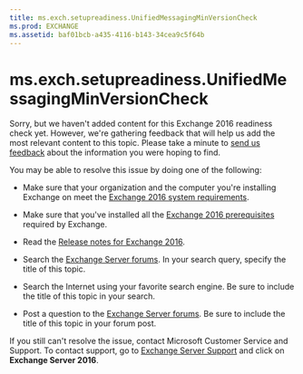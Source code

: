 ```yaml
---
title: ms.exch.setupreadiness.UnifiedMessagingMinVersionCheck
ms.prod: EXCHANGE
ms.assetid: baf01bcb-a435-4116-b143-34cea9c5f64b
---
```



# ms.exch.setupreadiness.UnifiedMessagingMinVersionCheck

Sorry, but we haven't added content for this Exchange 2016 readiness check yet. However, we're gathering feedback that will help us add the most relevant content to this topic. Please take a minute to  [send us feedback](mailto:ExchangeHelpFeedback@microsoft.com) about the information you were hoping to find.
  
    
    

You may be able to resolve this issue by doing one of the following:
- Make sure that your organization and the computer you're installing Exchange on meet the  [Exchange 2016 system requirements](exchange-2016-system-requirements.md).
    
  
- Make sure that you've installed all the  [Exchange 2016 prerequisites](exchange-2016-prerequisites.md) required by Exchange.
    
  
- Read the  [Release notes for Exchange 2016](release-notes-for-exchange-2016.md).
    
  
- Search the  [Exchange Server forums](https://go.microsoft.com/fwlink/p/?LinkID=14927). In your search query, specify the title of this topic.
    
  
- Search the Internet using your favorite search engine. Be sure to include the title of this topic in your search.
    
  
- Post a question to the  [Exchange Server forums](https://go.microsoft.com/fwlink/p/?LinkID=14927). Be sure to include the title of this topic in your forum post.
    
  
If you still can't resolve the issue, contact Microsoft Customer Service and Support. To contact support, go to  [Exchange Server Support](https://go.microsoft.com/fwlink/p/?LinkId=402506) and click on **Exchange Server 2016**.
